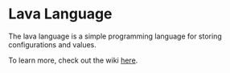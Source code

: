 # Lava Language
The lava language is a simple programming language for storing configurations and values.

To learn more, check out the wiki [here](https://lavalang.github.io/lava-language.github.io/).
